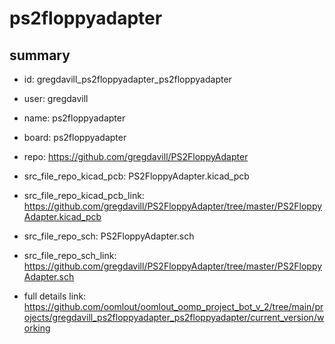 # ps2floppyadapter
 
## summary 
* id: gregdavill_ps2floppyadapter_ps2floppyadapter
* user: gregdavill
* name: ps2floppyadapter
* board: ps2floppyadapter
* repo: https://github.com/gregdavill/PS2FloppyAdapter
* src_file_repo_kicad_pcb: PS2FloppyAdapter.kicad_pcb
* src_file_repo_kicad_pcb_link: https://github.com/gregdavill/PS2FloppyAdapter/tree/master/PS2FloppyAdapter.kicad_pcb


* src_file_repo_sch: PS2FloppyAdapter.sch
* src_file_repo_sch_link: https://github.com/gregdavill/PS2FloppyAdapter/tree/master/PS2FloppyAdapter.sch
* full details link: https://github.com/oomlout/oomlout_oomp_project_bot_v_2/tree/main/projects/gregdavill_ps2floppyadapter_ps2floppyadapter/current_version/working  






